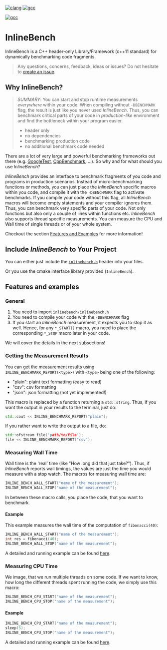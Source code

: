 [![clang](https://github.com/lfreist/InlineBench/actions/workflows/clang.yml/badge.svg)](https://github.com/lfreist/InlineBench/actions/workflows/clang.yml)
[![gcc](https://github.com/lfreist/InlineBench/actions/workflows/gcc.yml/badge.svg)](https://github.com/lfreist/InlineBench/actions/workflows/gcc.yml)

[![gcc](https://github.com/lfreist/InlineBench/actions/workflows/clang-format.yml/badge.svg)](https://github.com/lfreist/InlineBench/actions/workflows/clang-format.yml)


# InlineBench
InlineBench is a C++ header-only Library/Framework (c++11 standard) for dynamically benchmarking code fragments.

> Any questions, concerns, feedback, ideas or issues? Do not hesitate to [create an issue](https://github.com/lfreist/InlineBench/issues/new).

## Why InlineBench?

> *SUMMARY*: You can start and stop runtime measurements *everywhere* within your code. When compiling without `-DBENCHMARK` flag, the result is just like you never used *InlineBench*. Thus, you can benchmark critical parts of your code in *production-like* environment and find the bottleneck within your program easier.
> - header only
> - no dependencies
> - benchmarking production code
> - no additional benchmark code needed

There are a lot of very large and powerful benchmarking frameworks out there (e.g. [GoogleTest](https://github.com/google/googletest), [CppBenchmark](https://github.com/google/googletest), ...).
So why and for what should you use *InlineBench*?

*InlineBench* provides an interface to benchmark fragments of you code and programs in production scenarios.
Instead of micro-benchmarking functions or methods, you can just place the *InlineBench* specific macros within you code, and compile it with the `-DBENCHMARK` flag to activate benchmarks.
If you compile your code without this flag, all *InlineBench* macros will become empty statements and your compiler ignores them.
Thus, you can benchmark very specific parts of your code.
Not only functions but also only a couple of lines within functions etc.
*InlineBench* also supports thread specific measurements.
You can measure the CPU and Wall time of single threads or of your whole system.

Checkout the section [Features and Examples](#features-and-examples) for more information!

## Include *InlineBench* to Your Project
You can either just include the [`inlinebench.h`](https://github.com/lfreist/InlineBench/tree/main/include/inlinebench/inlinebench.h) header into your files.

Or you use the cmake interface library provided (`InlineBench`).

## Features and examples

### General
1. You need to import `inlinebench/inlinebench.h`
2. You need to compile your code with the `-DBENCHMARK` flag
3. If you start an *InlineBench* measurement, it expects you to stop it as well. Hence, for any `*_START()` macro, you need to place the corresponding `*_STOP` macro later in your code.

We will cover the details in the next subsections!

### Getting the Measurement Results
You can get the measurement results using `INLINE_BENCHMARK_REPORT(<type>)` with `<type>` being one of the following:
- "plain": plaint text formatting (easy to read)
- "csv": csv formatting
- "json": json formatting (not yet implemented!)

This macro is replaced by a function returning a `std::string`.
Thus, if you want the output in your results to the terminal, just do:
```c++
std::cout << INLINE_BENCHMARK_REPORT("plain");
```
If you rather want to write the output to a file, do:
```c++
std::ofstream file('path/to/file');
file << INLINE_BENCHMARK_REPORT("csv");
```

### Measuring Wall Time
Wall time is the 'real' time (like "How long did that just take?").
Thus, if *InlineBench* reports wall timings, the values are just the time you would measure with a stop watch.
The macros for measuring wall time are:
```c++
INLINE_BENCH_WALL_START("name of the measurement");
INLINE_BENCH_WALL_STOP("name of the measurement");
```
In between these macro calls, you place the code, that you want to benchmark.

#### Example
This example measures the wall time of the computation of `fibonacci(40)`:
```c++
INLINE_BENCH_WALL_START("name of the measurement");
int res = fibonacci(40);
INLINE_BENCH_WALL_STOP("name of the measurement");
```
A detailed and running example can be found [here](https://github.com/lfreist/InlineBench/tree/main/examples/example0.cpp).

### Measuring CPU Time
We image, that we run multiple threads on some code.
If we want to know, how long the different threads spent running the code, we simply use this macro:
```cpp
INLINE_BENCH_CPU_START("name of the measurement");
INLINE_BENCH_CPU_STOP("name of the measurement");
```

#### Example
```cpp
INLINE_BENCH_CPU_START("name of the measurement");
sleep(5);
INLINE_BENCH_CPU_STOP("name of the measurement");
```
A detailed and running example can be found [here](https://github.com/lfreist/InlineBench/tree/main/examples/example3.cpp).
